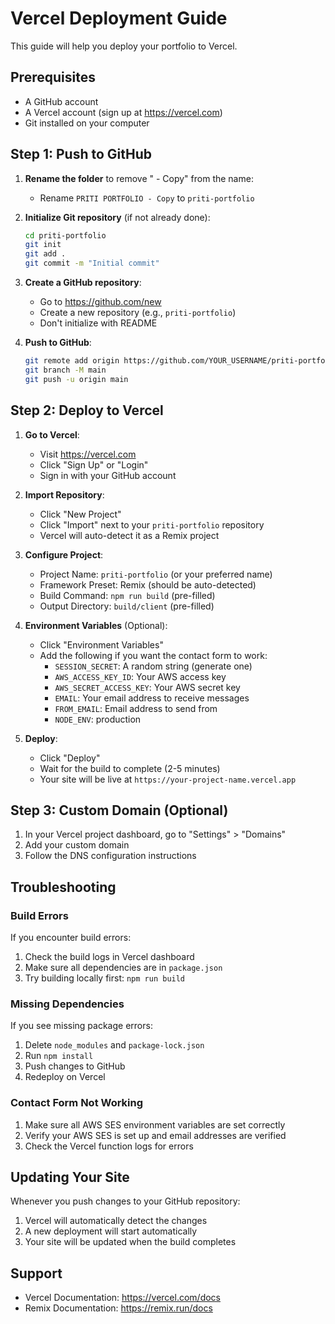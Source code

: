 # Vercel Deployment Guide

This guide will help you deploy your portfolio to Vercel.

## Prerequisites

- A GitHub account
- A Vercel account (sign up at https://vercel.com)
- Git installed on your computer

## Step 1: Push to GitHub

1. **Rename the folder** to remove " - Copy" from the name:
   - Rename `PRITI PORTFOLIO - Copy` to `priti-portfolio`

2. **Initialize Git repository** (if not already done):
   ```bash
   cd priti-portfolio
   git init
   git add .
   git commit -m "Initial commit"
   ```

3. **Create a GitHub repository**:
   - Go to https://github.com/new
   - Create a new repository (e.g., `priti-portfolio`)
   - Don't initialize with README

4. **Push to GitHub**:
   ```bash
   git remote add origin https://github.com/YOUR_USERNAME/priti-portfolio.git
   git branch -M main
   git push -u origin main
   ```

## Step 2: Deploy to Vercel

1. **Go to Vercel**:
   - Visit https://vercel.com
   - Click "Sign Up" or "Login"
   - Sign in with your GitHub account

2. **Import Repository**:
   - Click "New Project"
   - Click "Import" next to your `priti-portfolio` repository
   - Vercel will auto-detect it as a Remix project

3. **Configure Project**:
   - Project Name: `priti-portfolio` (or your preferred name)
   - Framework Preset: Remix (should be auto-detected)
   - Build Command: `npm run build` (pre-filled)
   - Output Directory: `build/client` (pre-filled)

4. **Environment Variables** (Optional):
   - Click "Environment Variables"
   - Add the following if you want the contact form to work:
     - `SESSION_SECRET`: A random string (generate one)
     - `AWS_ACCESS_KEY_ID`: Your AWS access key
     - `AWS_SECRET_ACCESS_KEY`: Your AWS secret key
     - `EMAIL`: Your email address to receive messages
     - `FROM_EMAIL`: Email address to send from
     - `NODE_ENV`: production

5. **Deploy**:
   - Click "Deploy"
   - Wait for the build to complete (2-5 minutes)
   - Your site will be live at `https://your-project-name.vercel.app`

## Step 3: Custom Domain (Optional)

1. In your Vercel project dashboard, go to "Settings" > "Domains"
2. Add your custom domain
3. Follow the DNS configuration instructions

## Troubleshooting

### Build Errors

If you encounter build errors:
1. Check the build logs in Vercel dashboard
2. Make sure all dependencies are in `package.json`
3. Try building locally first: `npm run build`

### Missing Dependencies

If you see missing package errors:
1. Delete `node_modules` and `package-lock.json`
2. Run `npm install`
3. Push changes to GitHub
4. Redeploy on Vercel

### Contact Form Not Working

1. Make sure all AWS SES environment variables are set correctly
2. Verify your AWS SES is set up and email addresses are verified
3. Check the Vercel function logs for errors

## Updating Your Site

Whenever you push changes to your GitHub repository:
1. Vercel will automatically detect the changes
2. A new deployment will start automatically
3. Your site will be updated when the build completes

## Support

- Vercel Documentation: https://vercel.com/docs
- Remix Documentation: https://remix.run/docs
